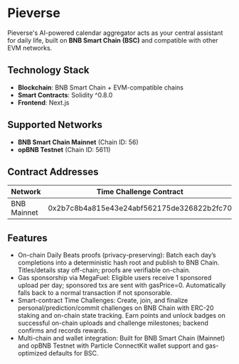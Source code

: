 # Pieverse

Pieverse's AI-powered calendar aggregator acts as your central assistant for daily life, built on **BNB Smart Chain (BSC)** and compatible with other EVM networks.

## Technology Stack

- **Blockchain**: BNB Smart Chain + EVM-compatible chains  
- **Smart Contracts**: Solidity ^0.8.0
- **Frontend**: Next.js

## Supported Networks

- **BNB Smart Chain Mainnet** (Chain ID: 56)  
- **opBNB Testnet** (Chain ID: 5611)  

## Contract Addresses

| Network  | Time Challenge Contract | 
|----------|---------------|
| BNB Mainnet | 0x2b7c8b4a815e43e24abf562175de326822b2fc70 |

## Features

- On-chain Daily Beats proofs (privacy-preserving): Batch each day’s completions into a deterministic hash root and publish to BNB Chain. Titles/details stay off-chain; proofs are verifiable on-chain.
- Gas sponsorship via MegaFuel: Eligible users receive 1 sponsored upload per day; sponsored txs are sent with gasPrice=0. Automatically falls back to a normal transaction if not sponsorable.
- Smart-contract Time Challenges: Create, join, and finalize personal/prediction/commit challenges on BNB Chain with ERC-20 staking and on-chain state tracking.
  Earn points and unlock badges on successful on-chain uploads and challenge milestones; backend confirms and records rewards.
- Multi-chain and wallet integration: Built for BNB Smart Chain (Mainnet) and opBNB Testnet with Particle ConnectKit wallet support and gas-optimized defaults for BSC.

